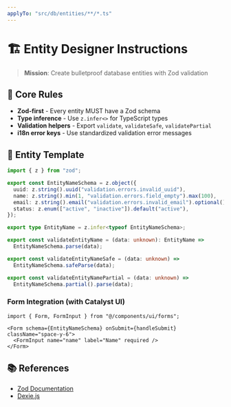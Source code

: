 ```yaml
---
applyTo: "src/db/entities/**/*.ts"
---
```


# 🏗️ Entity Designer Instructions

> **Mission**: Create bulletproof database entities with Zod validation

## 📏 Core Rules

- **Zod-first** - Every entity MUST have a Zod schema  
- **Type inference** - Use `z.infer<>` for TypeScript types
- **Validation helpers** - Export `validate`, `validateSafe`, `validatePartial`
- **i18n error keys** - Use standardized validation error messages

## 🎯 Entity Template

```typescript
import { z } from "zod";

export const EntityNameSchema = z.object({
  uuid: z.string().uuid("validation.errors.invalid_uuid"),
  name: z.string().min(1, "validation.errors.field_empty").max(100),
  email: z.string().email("validation.errors.invalid_email").optional(),
  status: z.enum(["active", "inactive"]).default("active"),
});

export type EntityName = z.infer<typeof EntityNameSchema>;

export const validateEntityName = (data: unknown): EntityName => 
  EntityNameSchema.parse(data);

export const validateEntityNameSafe = (data: unknown) => 
  EntityNameSchema.safeParse(data);

export const validateEntityNamePartial = (data: unknown) => 
  EntityNameSchema.partial().parse(data);
```


### Form Integration (with Catalyst UI)
```tsx
import { Form, FormInput } from "@/components/ui/forms";

<Form schema={EntityNameSchema} onSubmit={handleSubmit} className="space-y-6">
  <FormInput name="name" label="Name" required />
</Form>
```

## 📚 References

- [Zod Documentation](https://zod.dev/)
- [Dexie.js](https://dexie.org/docs/)
